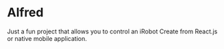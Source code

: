 # Alfred
Just a fun project that allows you to control an iRobot Create from React.js or native mobile application.
